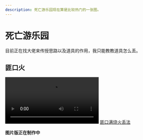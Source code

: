 ```yaml
---
description: 死亡游乐园现在算是比较热门的一张图。
---
```


# 死亡游乐园

目前正在找大佬来传授思路以及道具的作用，我只能教教道具怎么丢。

## 匪口火

<video src="Molotov%20T%20Spawn-1.mp4" controls title="匪口满烧火丢法"></video>
[匪口满烧火丢法](Molotov%20T%20Spawn-1.mp4)

**图片版正在制作中**